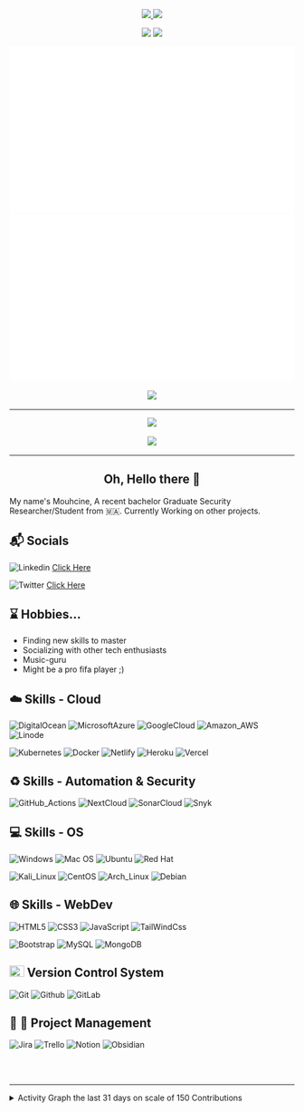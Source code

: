   <p align="center">
  <a href="https://komarev.com/ghpvc/?username=Crushoverride007&color=blueviolet">
    <img src="https://komarev.com/ghpvc/?username=Crushoverride007&color=blueviolet"/>
  </a>
  <!-- <a href="https://visitor-badge.glitch.me/badge?page_id=Crushoverride007.Crushoverride007&left_text=All%20Visitors">
    <img src="https://visitor-badge.glitch.me/badge?page_id=Crushoverride007.Crushoverride007&left_text=All%20Visitors"/>
  </a> -->
  <a href="https://hits.seeyoufarm.com/api/count/incr/badge.svg?url=https%3A%2F%2Fgithub.com%2F{Crushoverride007}1212%2Fhit-counter">
    <img src="https://hits.seeyoufarm.com/api/count/incr/badge.svg?url=https%3A%2F%2Fgithub.com%2F{Crushoverride007}1212%2Fhit-counter"/>
  </a>
  </p>

  <p align="center">
  <img src="https://github-readme-stats.vercel.app/api?username=crushoverride007&theme=tokyonight&show_icons=true" />
  <img src="http://github-readme-streak-stats.herokuapp.com?user=Crushoverride007&theme=tokyonight&hide_border=false&date_format=M%20j%5B%2C%20Y%5D"/>
  </p>
  
  <!--
  
  Prob with git stats
  
  -->
  
<!--

 ![](https://raw.githubusercontent.com/Crushoverride007/github-stats/master/generated/overview.svg#gh-dark-mode-only)
 ![](https://raw.githubusercontent.com/Crushoverride007/github-stats/master/generated/languages.svg#gh-dark-mode-only)

-->

  <p align="center">
   <img src="https://raw.githubusercontent.com/Crushoverride007/github-stats-transparent/output/generated/overview.svg"/>
   <img src="https://raw.githubusercontent.com/Crushoverride007/github-stats-transparent/output/generated/languages.svg"/>
  </p>
  
  <p align="center">
  <img src="https://github-profile-trophy.vercel.app/?username=Crushoverride007&theme=radical&no-bg=true&row=3&column=4&margin-w=15&margin-h=15"/>
  </p>
  
  ---

<!--
<p align="center">
  <a href="https://crushoverride007.vercel.app/api/now-playing?open">
    <img src="https://crushoverride007.vercel.app/api/now-playing">
  </a>
</p>
-->

<p align="center">
  <img src="https://spotify-github-profile.vercel.app/api/view.svg?uid=mouhcine.mesmouki&redirect=true][https://spotify-github-profile.vercel.app/api/view.svg?uid=mouhcine.mesmouki&cover_image=true&theme=default&bar_color=5e30eb&bar_color_cover=true"/>
 </p>

<p align="center">
  <img src="https://crushoverride007.vercel.app/api/top-played">
</p>

---

<!--START_SECTION:waka-->

<!--END_SECTION:waka-->


<h2 align="center">Oh, Hello there 👋</h1>


My name's Mouhcine, A recent bachelor Graduate Security Researcher/Student from 🇲🇦. Currently Working on other projects.

## :mailbox_with_mail: Socials

![Linkedin](https://img.shields.io/badge/LinkedIn-0077B5?style=for-the-badge&logo=linkedin&logoColor=white) [Click Here](https://www.linkedin.com/in/mouhcinemesmouki/)

![Twitter](https://img.shields.io/badge/Twitter-1DA1F2?style=for-the-badge&logo=twitter&logoColor=white) [Click Here](https://twitter.com/crushoveride007)

## :hourglass: Hobbies...

* Finding new skills to master
* Socializing with other tech enthusiasts 
* Music-guru
* Might be a pro fifa player ;)

## ☁️ Skills - Cloud
![DigitalOcean](https://img.shields.io/badge/DigitalOcean-0080FF?style=for-the-badge&logo=digitalocean&logoColor=white)
![MicrosoftAzure](https://img.shields.io/badge/Microsoft_Azure-0089D6?style=for-the-badge&logo=microsoft-azure&logoColor=white)
![GoogleCloud](https://img.shields.io/badge/Google_Cloud-4285F4?style=for-the-badge&logo=google-cloud&logoColor=white)
![Amazon_AWS](https://img.shields.io/badge/Amazon_AWS-FF9900?style=for-the-badge&logo=amazonaws&logoColor=white)
![Linode](https://img.shields.io/badge/Linode-00A95C?style=for-the-badge&logo=Linode&logoColor=white)


![Kubernetes](https://img.shields.io/badge/Kubernetes-326DE6?style=for-the-badge&logo=kubernetes&logoColor=white)
![Docker](https://img.shields.io/badge/Docker-2496ED?style=for-the-badge&logo=docker&logoColor=white)
![Netlify](https://img.shields.io/badge/Netlify-00C7B7?style=for-the-badge&logo=netlify&logoColor=white)
![Heroku](https://img.shields.io/badge/Heroku-430098?style=for-the-badge&logo=heroku&logoColor=white)
![Vercel](https://img.shields.io/badge/Vercel-000000?style=for-the-badge&logo=vercel&logoColor=white)

## :recycle: Skills - Automation & Security

![GitHub_Actions](https://img.shields.io/badge/GitHub_Actions-2088FF?style=for-the-badge&logo=github-actions&logoColor=white)
![NextCloud](https://img.shields.io/badge/Nextcloud-0082C9?style=for-the-badge&logo=Nextcloud&logoColor=white)
![SonarCloud](https://img.shields.io/badge/Sonar%20cloud-F3702A?style=for-the-badge&logo=sonarcloud&logoColor=white)
![Snyk](https://img.shields.io/badge/Snyk-4C4A73?style=for-the-badge&logo=snyk&logoColor=white)

## :computer: Skills - OS
![Windows](https://img.shields.io/badge/Windows-017AD7?style=for-the-badge&logo=windows&logoColor=white)
![Mac OS](https://img.shields.io/badge/mac%20os-000000?style=for-the-badge&logo=macos&logoColor=F0F0F0) 
![Ubuntu](https://img.shields.io/badge/Ubuntu-E95420?style=for-the-badge&logo=ubuntu&logoColor=white) 
![Red Hat](https://img.shields.io/badge/Red%20Hat-EE0000?style=for-the-badge&logo=redhat&logoColor=white)

![Kali_Linux](https://img.shields.io/badge/Kali_Linux-557C94?style=for-the-badge&logo=kali-linux&logoColor=white)
![CentOS](https://img.shields.io/badge/Cent%20OS-262577?style=for-the-badge&logo=CentOS&logoColor=white)
![Arch_Linux](https://img.shields.io/badge/Arch_Linux-1793D1?style=for-the-badge&logo=arch-linux&logoColor=white)
![Debian](https://img.shields.io/badge/Debian-A81D33?style=for-the-badge&logo=debian&logoColor=white)

## :globe_with_meridians: Skills - WebDev

![HTML5](https://img.shields.io/badge/HTML5-E34F26?style=for-the-badge&logo=html5&logoColor=white)
![CSS3](https://img.shields.io/badge/CSS3-1572B6?style=for-the-badge&logo=css3&logoColor=white)
![JavaScript](https://img.shields.io/badge/JavaScript-323330?style=for-the-badge&logo=javascript&logoColor=F7DF1E)
![TailWindCss](https://img.shields.io/badge/Tailwind_CSS-38B2AC?style=for-the-badge&logo=tailwind-css&logoColor=white)

![Bootstrap](https://img.shields.io/badge/Bootstrap-563D7C?style=for-the-badge&logo=bootstrap&logoColor=white)
![MySQL](https://img.shields.io/badge/MySQL-00000F?style=for-the-badge&logo=mysql&logoColor=white)
![MongoDB](https://img.shields.io/badge/MongoDB-4EA94B?style=for-the-badge&logo=mongodb&logoColor=white)

## <img src="https://www.vectorlogo.zone/logos/git-scm/git-scm-icon.svg" width="26" height="20"/> Version Control System 

![Git](https://img.shields.io/badge/Git-E34F26?style=for-the-badge&logo=git&logoColor=white)
![Github](https://img.shields.io/badge/GitHub-100000?style=for-the-badge&logo=github&logoColor=white)
![GitLab](https://img.shields.io/badge/GitLab-330F63?style=for-the-badge&logo=gitlab&logoColor=white)

## :dart: :rocket: Project Management 
![Jira](https://img.shields.io/badge/jira-%230A0FFF.svg?style=for-the-badge&logo=jira&logoColor=white)
![Trello](https://img.shields.io/badge/Trello-%23026AA7.svg?style=for-the-badge&logo=Trello&logoColor=white)
![Notion](https://img.shields.io/badge/Notion-000000?style=for-the-badge&logo=notion&logoColor=white)
![Obsidian](https://img.shields.io/badge/Obsidian-483699?style=for-the-badge&logo=Obsidian&logoColor=white)

<br></br>

---

<details>
  <summary>Activity Graph the last 31 days on scale of 150 Contributions</summary>
  <br></br>
  <img src="https://activity-graph.herokuapp.com/graph?username=Crushoverride007&bg_color=1F222E&color=F8D866&line=F85D7F&point=FFFFFF&hide_border=true"/>

  <!-- (https://github.com/ashutosh00710/github-readme-activity-graph) make this active --> 
</details>
